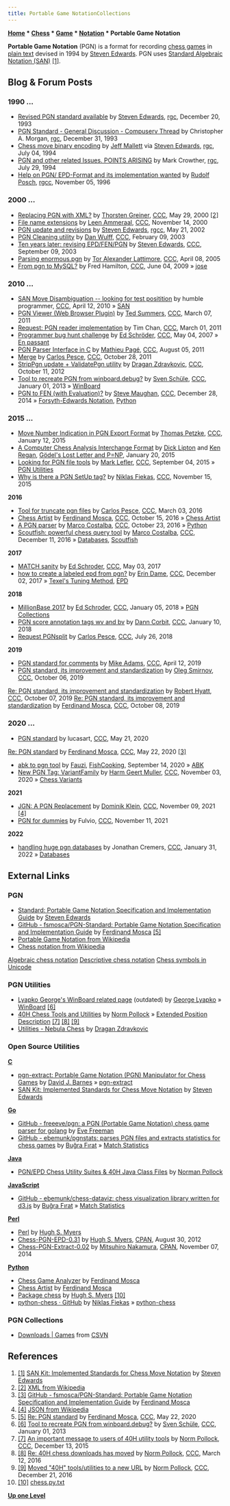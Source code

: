 ```yaml
---
title: Portable Game NotationCollections
---
```

**[Home](Home "Home") \* [Chess](Chess "Chess") \* [Game](Chess_Game "Chess Game") \* [Notation](Game_Notation "Game Notation") \* Portable Game Notation**


**Portable Game Notation** (PGN) is a format for recording [chess games](Chess_Game "Chess Game") in [plain text](https://en.wikipedia.org/wiki/Plain_text) devised in 1994 by [Steven Edwards](Steven_Edwards "Steven Edwards"). PGN uses [Standard Algebraic Notation (SAN)](Algebraic_Chess_Notation#SAN "Algebraic Chess Notation") <a id="cite-note-1" href="#cite-ref-1">[1]</a>.



## Blog & Forum Posts


### 1990 ...


* [Revised PGN standard available](https://groups.google.com/d/msg/rec.games.chess/MkLV6dIwGU4/GfbtTyR6o6sJ) by [Steven Edwards](Steven_Edwards "Steven Edwards"), [rgc](Computer_Chess_Forums "Computer Chess Forums"), December 20, 1993
* [PGN Standard - General Discussion - Compuserv Thread](https://groups.google.com/d/msg/rec.games.chess/vAEO0XMkQjk/ZCLD1lO076EJ) by Christopher A. Morgan, [rgc](Computer_Chess_Forums "Computer Chess Forums"), December 31, 1993
* [Chess move binary encoding](https://groups.google.com/d/msg/rec.games.chess/yL_tzhBpVsw/PBb6dSWl9FgJ) by [Jeff Mallett](Jeff_Mallett "Jeff Mallett") via [Steven Edwards](Steven_Edwards "Steven Edwards"), [rgc](Computer_Chess_Forums "Computer Chess Forums"), July 04, 1994
* [PGN and other related Issues. POINTS ARISING](https://groups.google.com/d/msg/rec.games.chess/cn2HlVtNgQM/oTGCvrdcJ0gJ) by Mark Crowther, [rgc](Computer_Chess_Forums "Computer Chess Forums"), July 29, 1994
* [Help on PGN/ EPD-Format and its implementation wanted](https://groups.google.com/d/msg/rec.games.chess.computer/0-xpXHbfzh4/GoKIkW0SKoUJ) by [Rudolf Posch](Rudolf_Posch "Rudolf Posch"), [rgcc](Computer_Chess_Forums "Computer Chess Forums"), November 05, 1996


### 2000 ...


* [Replacing PGN with XML?](https://www.stmintz.com/ccc/index.php?id=112889) by [Thorsten Greiner](Thorsten_Greiner "Thorsten Greiner"), [CCC](CCC "CCC"), May 29, 2000 <a id="cite-note-2" href="#cite-ref-2">[2]</a>
* [File name extensions](https://www.stmintz.com/ccc/index.php?id=138460) by [Leen Ammeraal](Leen_Ammeraal "Leen Ammeraal"), [CCC](CCC "CCC"), November 14, 2000
* [PGN update and revisions](http://groups.google.com/group/rec.games.chess.computer/browse_frm/thread/16d5281457cd5df4/f69f034f01ca3d32) by [Steven Edwards](Steven_Edwards "Steven Edwards"), [rgcc](Computer_Chess_Forums "Computer Chess Forums"), May 21, 2002
* [PGN Cleaning utility](https://www.stmintz.com/ccc/index.php?id=283140) by [Dan Wulff](Dan_Wulff "Dan Wulff"), [CCC](CCC "CCC"), February 09, 2003
* [Ten years later: revising EPD/FEN/PGN](https://www.stmintz.com/ccc/index.php?id=314898) by [Steven Edwards](Steven_Edwards "Steven Edwards"), [CCC](CCC "CCC"), September 09, 2003
* [Parsing enormous.pgn](https://www.stmintz.com/ccc/index.php?id=420049) by [Tor Alexander Lattimore](Tor_Lattimore "Tor Lattimore"), [CCC](CCC "CCC"), April 08, 2005
* [From pgn to MySQL?](http://www.talkchess.com/forum/viewtopic.php?t=28244) by Fred Hamilton, [CCC](CCC "CCC"), June 04, 2009 » [jose](index.php?title=Jose&action=edit&redlink=1 "Jose (page does not exist)")


### 2010 ...


* [SAN Move Disambiguation -- looking for test positition](http://www.talkchess.com/forum/viewtopic.php?t=33764) by humble programmer, [CCC](CCC "CCC"), April 12, 2010 » [SAN](Algebraic_Chess_Notation#SAN "Algebraic Chess Notation")
* [PGN Viewer (Web Browser Plugin)](http://www.talkchess.com/forum3/viewtopic.php?f=2&t=38316) by [Ted Summers](Ted_Summers "Ted Summers"), [CCC](CCC "CCC"), March 07, 2011
* [Request: PGN reader implementation](http://www.talkchess.com/forum/viewtopic.php?t=38251) by Tim Chan, [CCC](CCC "CCC"), March 01, 2011
* [Programmer bug hunt challenge](http://www.talkchess.com/forum/viewtopic.php?t=13557) by [Ed Schröder](Ed_Schroder "Ed Schroder"), [CCC](CCC "CCC"), May 04, 2007 » [En passant](En_passant "En passant")
* [PGN Parser Interface in C](http://www.talkchess.com/forum/viewtopic.php?t=39957) by [Mathieu Pagé](Mathieu_Pag%C3%A9 "Mathieu Pagé"), [CCC](CCC "CCC"), August 05, 2011
* [Merge](http://www.talkchess.com/forum3/viewtopic.php?f=2&t=40918) by [Carlos Pesce](Carlos_Pesce "Carlos Pesce"), [CCC](CCC "CCC"), October 28, 2011
* [StripPgn update + ValidatePgn utility](http://www.talkchess.com/forum/viewtopic.php?t=45539) by [Dragan Zdravkovic](Dragan_Zdravkovic "Dragan Zdravkovic"), [CCC](CCC "CCC"), October 11, 2012
* [Tool to recreate PGN from winboard.debug?](http://www.talkchess.com/forum/viewtopic.php?t=46721) by [Sven Schüle](Sven_Sch%C3%BCle "Sven Schüle"), [CCC](CCC "CCC"), January 01, 2013 » [WinBoard](WinBoard "WinBoard")
* [PGN to FEN (with Evaluation)?](http://www.talkchess.com/forum/viewtopic.php?t=54779) by [Steve Maughan](Steve_Maughan "Steve Maughan"), [CCC](CCC "CCC"), December 28, 2014 » [Forsyth-Edwards Notation](Forsyth-Edwards_Notation "Forsyth-Edwards Notation"), [Python](Python "Python")


### 2015 ...


* [Move Number Indication in PGN Export Format](http://www.talkchess.com/forum/viewtopic.php?t=54950) by [Thomas Petzke](Thomas_Petzke "Thomas Petzke"), [CCC](CCC "CCC"), January 12, 2015
* [A Computer Chess Analysis Interchange Format](https://rjlipton.wordpress.com/2015/01/20/a-computer-chess-analysis-interchange-format/) by [Dick Lipton](Mathematician#RJLipton "Mathematician") and [Ken Regan](Kenneth_W._Regan "Kenneth W. Regan"), [Gödel's Lost Letter and P=NP](https://rjlipton.wordpress.com/), January 20, 2015
* [Looking for PGN file tools](http://www.talkchess.com/forum/viewtopic.php?t=57510) by [Mark Lefler](Mark_Lefler "Mark Lefler"), [CCC](CCC "CCC"), September 04, 2015 » [PGN Utilities](Portable_Game_Notation#Utilities "Portable Game Notation")
* [Why is there a PGN SetUp tag?](http://www.talkchess.com/forum/viewtopic.php?t=58262) by [Niklas Fiekas](Niklas_Fiekas "Niklas Fiekas"), [CCC](CCC "CCC"), November 15, 2015


**2016**



* [Tool for truncate pgn files](http://www.talkchess.com/forum3/viewtopic.php?f=2&t=59417) by [Carlos Pesce](Carlos_Pesce "Carlos Pesce"), [CCC](CCC "CCC"), March 03, 2016
* [Chess Artist](http://www.talkchess.com/forum/viewtopic.php?t=61723) by [Ferdinand Mosca](Ferdinand_Mosca "Ferdinand Mosca"), [CCC](CCC "CCC"), October 15, 2016 » [Chess Artist](Ferdinand_Mosca#ChessArtist "Ferdinand Mosca")
* [A PGN parser](http://www.talkchess.com/forum/viewtopic.php?t=61809) by [Marco Costalba](Marco_Costalba "Marco Costalba"), [CCC](CCC "CCC"), October 23, 2016 » [Python](Python "Python")
* [Scoutfish: powerful chess query tool](http://www.talkchess.com/forum/viewtopic.php?t=62452) by [Marco Costalba](Marco_Costalba "Marco Costalba"), [CCC](CCC "CCC"), December 11, 2016 » [Databases](Databases "Databases"), [Scoutfish](index.php?title=Scoutfish&action=edit&redlink=1 "Scoutfish (page does not exist)")


**2017**



* [MATCH sanity](http://www.talkchess.com/forum/viewtopic.php?t=63888) by [Ed Schroder](Ed_Schroder "Ed Schroder"), [CCC](CCC "CCC"), May 03, 2017
* [how to create a labeled epd from pgn?](http://www.talkchess.com/forum/viewtopic.php?t=65881) by [Erin Dame](Erin_Dame "Erin Dame"), [CCC](CCC "CCC"), December 02, 2017 » [Texel's Tuning Method](Texel%27s_Tuning_Method "Texel's Tuning Method"), [EPD](Extended_Position_Description "Extended Position Description")


**2018**



* [MillionBase 2017](http://www.talkchess.com/forum/viewtopic.php?t=66249) by [Ed Schroder](Ed_Schroder "Ed Schroder"), [CCC](CCC "CCC"), January 05, 2018 » [PGN Collections](Portable_Game_Notation#Collections "Portable Game Notation")
* [PGN score annotation tags wv and bv](http://www.talkchess.com/forum/viewtopic.php?t=66297) by [Dann Corbit](Dann_Corbit "Dann Corbit"), [CCC](CCC "CCC"), January 10, 2018
* [Request PGNsplit](http://www.talkchess.com/forum3/viewtopic.php?f=2&t=68077) by [Carlos Pesce](Carlos_Pesce "Carlos Pesce"), [CCC](CCC "CCC"), July 26, 2018


**2019**



* [PGN standard for comments](http://www.talkchess.com/forum3/viewtopic.php?f=7&t=70480) by [Mike Adams](index.php?title=Mike_Adams&action=edit&redlink=1 "Mike Adams (page does not exist)"), [CCC](CCC "CCC"), April 12, 2019
* [PGN standard, its improvement and standardization](http://www.talkchess.com/forum3/viewtopic.php?f=7&t=72019) by [Oleg Smirnov](index.php?title=Oleg_Smirnov&action=edit&redlink=1 "Oleg Smirnov (page does not exist)"), [CCC](CCC "CCC"), October 06, 2019


 [Re: PGN standard, its improvement and standardization](http://www.talkchess.com/forum3/viewtopic.php?f=7&t=72019&start=4) by [Robert Hyatt](Robert_Hyatt "Robert Hyatt"), [CCC](CCC "CCC"), October 07, 2019
 [Re: PGN standard, its improvement and standardization](http://www.talkchess.com/forum3/viewtopic.php?f=7&t=72019&start=18) by [Ferdinand Mosca](Ferdinand_Mosca "Ferdinand Mosca"), [CCC](CCC "CCC"), October 08, 2019
### 2020 ...


* [PGN standard](http://www.talkchess.com/forum3/viewtopic.php?f=7&t=73984) by lucasart, [CCC](CCC "CCC"), May 21, 2020


 [Re: PGN standard](http://www.talkchess.com/forum3/viewtopic.php?f=7&t=73984&start=10) by [Ferdinand Mosca](Ferdinand_Mosca "Ferdinand Mosca"), [CCC](CCC "CCC"), May 22, 2020 <a id="cite-note-3" href="#cite-ref-3">[3]</a>
* [abk to pgn tool](https://groups.google.com/d/msg/fishcooking/2PQ3_bl_tvg/gknge6qzBAAJ) by [Fauzi](Fauzi_Akram_Dabat "Fauzi Akram Dabat"), [FishCooking](Computer_Chess_Forums "Computer Chess Forums"), September 14, 2020 » [ABK](ABK "ABK")
* [New PGN Tag: VariantFamily](http://www.talkchess.com/forum3/viewtopic.php?f=7&t=75667) by [Harm Geert Muller](Harm_Geert_Muller "Harm Geert Muller"), [CCC](CCC "CCC"), November 03, 2020 » [Chess Variants](Chess#Variants "Chess")


**2021**



* [JGN: A PGN Replacement](https://www.talkchess.com/forum3/viewtopic.php?f=7&t=78626) by [Dominik Klein](Dominik_Klein "Dominik Klein"), [CCC](CCC "CCC"), November 09, 2021 <a id="cite-note-4" href="#cite-ref-4">[4]</a>
* [PGN for dummies](https://www.talkchess.com/forum3/viewtopic.php?f=7&t=78637) by Fulvio, [CCC](CCC "CCC"), November 11, 2021


**2022**



* [handling huge pgn databases](https://www.talkchess.com/forum3/viewtopic.php?f=2&t=79250) by Jonathan Cremers, [CCC](CCC "CCC"), January 31, 2022 » [Databases](Databases "Databases")


## External Links


### PGN


* [Standard: Portable Game Notation Specification and Implementation Guide](http://www.thechessdrum.net/PGN_Reference.txt) by [Steven Edwards](Steven_Edwards "Steven Edwards")
* [GitHub - fsmosca/PGN-Standard: Portable Game Notation Specification and Implementation Guide](https://github.com/fsmosca/PGN-Standard) by [Ferdinand Mosca](Ferdinand_Mosca "Ferdinand Mosca") <a id="cite-note-5" href="#cite-ref-5">[5]</a>
* [Portable Game Notation from Wikipedia](https://en.wikipedia.org/wiki/Portable_Game_Notation)
* [Chess notation from Wikipedia](https://en.wikipedia.org/wiki/Chess_notation)


 [Algebraic chess notation](https://en.wikipedia.org/wiki/Algebraic_chess_notation)
 [Descriptive chess notation](https://en.wikipedia.org/wiki/Descriptive_chess_notation)
 [Chess symbols in Unicode](https://en.wikipedia.org/wiki/Chess_symbols_in_Unicode)
### PGN Utilities


* [Lyapko George's WinBoard related page](http://www.reocities.com/lyapko/winboard.htm) (outdated) by [George Lyapko](George_Lyapko "George Lyapko") » [WinBoard](WinBoard "WinBoard") <a id="cite-note-6" href="#cite-ref-6">[6]</a>
* [40H Chess Tools and Utilities](http://40h.000webhostapp.com/) by [Norm Pollock](index.php?title=Norman_Pollock&action=edit&redlink=1 "Norman Pollock (page does not exist)") » [Extended Position Description](Extended_Position_Description "Extended Position Description") <a id="cite-note-7" href="#cite-ref-7">[7]</a> <a id="cite-note-8" href="#cite-ref-8">[8]</a> <a id="cite-note-9" href="#cite-ref-9">[9]</a>
* [Utilities - Nebula Chess](https://sites.google.com/site/nebulachess/utilities) by [Dragan Zdravkovic](Dragan_Zdravkovic "Dragan Zdravkovic")


### Open Source Utilities


**[C](C "C")**



* [pgn-extract: Portable Game Notation (PGN) Manipulator for Chess Games](https://www.cs.kent.ac.uk/people/staff/djb/pgn-extract/) by [David J. Barnes](David_J._Barnes "David J. Barnes") » [pgn-extract](Pgn-extract "Pgn-extract")
* [SAN Kit: Implemented Standards for Chess Move Notation](http://www.cs.cmu.edu/afs/cs/project/ai-repository/ai/areas/games/chess/san/) by [Steven Edwards](Steven_Edwards "Steven Edwards")


**[Go](Go_(Programming_Language) "Go (Programming Language)")**



* [GitHub - freeeve/pgn: a PGN (Portable Game Notation) chess game parser for golang](https://github.com/freeeve/pgn) by [Eve Freeman](index.php?title=Eve_Freeman&action=edit&redlink=1 "Eve Freeman (page does not exist)")
* [GitHub - ebemunk/pgnstats: parses PGN files and extracts statistics for chess games](https://github.com/ebemunk/pgnstats) by [Buğra Fırat](index.php?title=Bu%C4%9Fra_F%C4%B1rat&action=edit&redlink=1 "Buğra Fırat (page does not exist)") » [Match Statistics](Match_Statistics "Match Statistics")


**[Java](Java "Java")**



* [PGN/EPD Chess Utility Suites & 40H Java Class Files](http://www.hoflink.com/~npollock/40H.html) by [Norman Pollock](index.php?title=Norman_Pollock&action=edit&redlink=1 "Norman Pollock (page does not exist)")


**[JavaScript](JavaScript "JavaScript")**



* [GitHub - ebemunk/chess-dataviz: chess visualization library written for d3.js](https://github.com/ebemunk/chess-dataviz) by [Buğra Fırat](index.php?title=Bu%C4%9Fra_F%C4%B1rat&action=edit&redlink=1 "Buğra Fırat (page does not exist)") » [Match Statistics](Match_Statistics "Match Statistics")


**[Perl](index.php?title=Perl&action=edit&redlink=1 "Perl (page does not exist)")**



* [Perl](http://www.sdragons.org/Software/Perl/Perl.html) by [Hugh S. Myers](Hugh_S._Myers "Hugh S. Myers")
* [Chess-PGN-EPD-0.31](http://search.cpan.org/~hsmyers/Chess-PGN-EPD-0.31/EPD.pm) by [Hugh S. Myers](Hugh_S._Myers "Hugh S. Myers"), [CPAN](https://en.wikipedia.org/wiki/CPAN), August 30, 2012
* [Chess-PGN-Extract-0.02](http://search.cpan.org/~mnacamura/Chess-PGN-Extract-0.02/) by [Mitsuhiro Nakamura](index.php?title=Mitsuhiro_Nakamura&action=edit&redlink=1 "Mitsuhiro Nakamura (page does not exist)"), [CPAN](https://en.wikipedia.org/wiki/CPAN), November 07, 2014


**[Python](Python "Python")**



* [Chess Game Analyzer](Ferdinand_Mosca#ChessGameAnalyzer "Ferdinand Mosca") by [Ferdinand Mosca](Ferdinand_Mosca "Ferdinand Mosca")
* [Chess Artist](Ferdinand_Mosca#ChessArtist "Ferdinand Mosca") by [Ferdinand Mosca](Ferdinand_Mosca "Ferdinand Mosca")
* [Package chess](http://www.sdragons.org/Software/Python/chess.html) by [Hugh S. Myers](Hugh_S._Myers "Hugh S. Myers") <a id="cite-note-10" href="#cite-ref-10">[10]</a>
* [python-chess · GitHub](https://github.com/niklasf/python-chess) by [Niklas Fiekas](Niklas_Fiekas "Niklas Fiekas") » [python-chess](Python-chess "Python-chess")


### PGN Collections


* [Downloads | Games](http://www.csvn.nl/index.php/download/partijen) from [CSVN](CSVN "CSVN")


## References


1. <a id="cite-ref-1" href="#cite-note-1">[1]</a> [SAN Kit: Implemented Standards for Chess Move Notation](http://www.cs.cmu.edu/afs/cs/project/ai-repository/ai/areas/games/chess/san/) by [Steven Edwards](Steven_Edwards "Steven Edwards")
2. <a id="cite-ref-2" href="#cite-note-2">[2]</a> [XML from Wikipedia](https://en.wikipedia.org/wiki/XML)
3. <a id="cite-ref-3" href="#cite-note-3">[3]</a> [GitHub - fsmosca/PGN-Standard: Portable Game Notation Specification and Implementation Guide](https://github.com/fsmosca/PGN-Standard) by [Ferdinand Mosca](Ferdinand_Mosca "Ferdinand Mosca")
4. <a id="cite-ref-4" href="#cite-note-4">[4]</a> [JSON from Wikipedia](https://en.wikipedia.org/wiki/JSON)
5. <a id="cite-ref-5" href="#cite-note-5">[5]</a> [Re: PGN standard](http://www.talkchess.com/forum3/viewtopic.php?f=7&t=73984&start=10) by [Ferdinand Mosca](Ferdinand_Mosca "Ferdinand Mosca"), [CCC](CCC "CCC"), May 22, 2020
6. <a id="cite-ref-6" href="#cite-note-6">[6]</a> [Tool to recreate PGN from winboard.debug?](http://www.talkchess.com/forum/viewtopic.php?t=46721) by [Sven Schüle](Sven_Sch%C3%BCle "Sven Schüle"), [CCC](CCC "CCC"), January 01, 2013
7. <a id="cite-ref-7" href="#cite-note-7">[7]</a> [An important message to users of 40H utility tools](http://www.talkchess.com/forum/viewtopic.php?t=58581) by [Norm Pollock](index.php?title=Norman_Pollock&action=edit&redlink=1 "Norman Pollock (page does not exist)"), [CCC](CCC "CCC"), December 13, 2015
8. <a id="cite-ref-8" href="#cite-note-8">[8]</a> [Re: 40H chess downloads has moved](http://www.talkchess.com/forum/viewtopic.php?t=59376&start=1) by [Norm Pollock](index.php?title=Norman_Pollock&action=edit&redlink=1 "Norman Pollock (page does not exist)"), [CCC](CCC "CCC"), March 12, 2016
9. <a id="cite-ref-9" href="#cite-note-9">[9]</a> [Moved "40H" tools/utilities to a new URL](http://www.talkchess.com/forum/viewtopic.php?t=62554) by [Norm Pollock](index.php?title=Norman_Pollock&action=edit&redlink=1 "Norman Pollock (page does not exist)"), [CCC](CCC "CCC"), December 21, 2016
10. <a id="cite-ref-10" href="#cite-note-10">[10]</a> [chess.py.txt](http://www.sdragons.org/Software/Python/chess.py.txt)

**[Up one Level](Game_Notation "Game Notation")**







 
